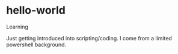 # hello-world
Learning

Just getting introduced into scripting/coding.  I come from a limited powershell background.
